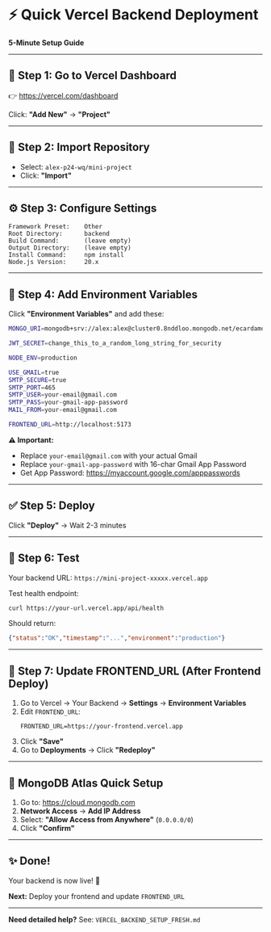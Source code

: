# ⚡ Quick Vercel Backend Deployment

**5-Minute Setup Guide**

---

## 🚀 Step 1: Go to Vercel Dashboard

👉 https://vercel.com/dashboard

Click: **"Add New"** → **"Project"**

---

## 📂 Step 2: Import Repository

- Select: `alex-p24-wq/mini-project`
- Click: **"Import"**

---

## ⚙️ Step 3: Configure Settings

```
Framework Preset:    Other
Root Directory:      backend
Build Command:       (leave empty)
Output Directory:    (leave empty)
Install Command:     npm install
Node.js Version:     20.x
```

---

## 🔐 Step 4: Add Environment Variables

Click **"Environment Variables"** and add these:

```bash
MONGO_URI=mongodb+srv://alex:alex@cluster0.8nddloo.mongodb.net/ecardamom?retryWrites=true&w=majority&appName=Cluster0

JWT_SECRET=change_this_to_a_random_long_string_for_security

NODE_ENV=production

USE_GMAIL=true
SMTP_SECURE=true
SMTP_PORT=465
SMTP_USER=your-email@gmail.com
SMTP_PASS=your-gmail-app-password
MAIL_FROM=your-email@gmail.com

FRONTEND_URL=http://localhost:5173
```

**⚠️ Important:**
- Replace `your-email@gmail.com` with your actual Gmail
- Replace `your-gmail-app-password` with 16-char Gmail App Password
- Get App Password: https://myaccount.google.com/apppasswords

---

## ✅ Step 5: Deploy

Click **"Deploy"** → Wait 2-3 minutes

---

## 🧪 Step 6: Test

Your backend URL: `https://mini-project-xxxxx.vercel.app`

Test health endpoint:
```bash
curl https://your-url.vercel.app/api/health
```

Should return:
```json
{"status":"OK","timestamp":"...","environment":"production"}
```

---

## 🔄 Step 7: Update FRONTEND_URL (After Frontend Deploy)

1. Go to Vercel → Your Backend → **Settings** → **Environment Variables**
2. Edit `FRONTEND_URL`:
   ```
   FRONTEND_URL=https://your-frontend.vercel.app
   ```
3. Click **"Save"**
4. Go to **Deployments** → Click **"Redeploy"**

---

## 📝 MongoDB Atlas Quick Setup

1. Go to: https://cloud.mongodb.com
2. **Network Access** → **Add IP Address**
3. Select: **"Allow Access from Anywhere"** (`0.0.0.0/0`)
4. Click **"Confirm"**

---

## ✨ Done!

Your backend is now live! 🎉

**Next:** Deploy your frontend and update `FRONTEND_URL`

---

**Need detailed help?** See: `VERCEL_BACKEND_SETUP_FRESH.md`
